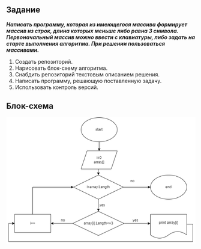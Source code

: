 ## Задание

**_Написать программу, которая из имеющегося массива формирует массив из строк,
 длина которых меньше либо равна 3 символа. Первоначальный массив можно ввести с клавиатуры, 
 либо задать на старте выполнения алгоритма. При решении пользоваться массивами._**

 1. Создать репозиторий.
 2. Нарисовать блок-схему алгоритма.
 3. Снабдить репозиторий текстовым описанием решения.
 4. Написать программу, решающую поставленную задачу.
 5. Использовать контроль версий.

 ## Блок-схема
 ![блок-схема](блок-схема.png)
